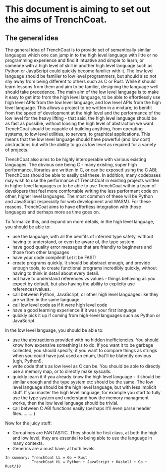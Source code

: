 # This document is aiming to set out the aims of TrenchCoat.

## The general idea

The general idea of TrenchCoat is to provide set of semantically similar languages which one can jump in to the high level language with litte or no programming experience and find it intuative and simple to learn, or someone with a high level of skill in another high level language such as Python or JavaScript could quickly become familier with it. The low level language should be familier to low level programmers, but should also not shy away from being different to others such as C or Rust. While it should learn lessons from them and aim to be famlier, designing the language well should take precedence. The main aim of the low level language is to make it easy to get into from the high level language, to be able to effortlessly use high level APIs from the low level language, and low level APIs from the high level language. This allows a project to be written in a mixture; to benifit from the speed of development at the high level and the performance of the low level for the heavy lifting - that said, the high level language should be as fast as possible, without loosing the high level of abstraction we want. TrenchCoat should be capable of building anything, from operating systems, to low level utilities, to servers, to graphical applications. This means that the low level language should have powerful (and low cost) abstractions but with the ability to go as low level as required for a variety of projects.

TrenchCoat also aims to be highly interoperable with various existing languages. The obvious one being C - many existing, super high performance, libraries are written in C, or can be exposed using the C ABI; TrenchCoat should be able to easily call these. In addition, many codebases may wish to use the performance of TrenchCoat in existing projects written in higher level languages or to be able to use TrenchCoat within a team of developers that feel more comfortable writing the less performant code on other, higher level languages. The most common of these will be Python and JavaScript (especially for web development and WASM). For these reasons, TrenchCoat aims to have effortless integration with those languages and perhaps more as time goes on.

To formalize this, and expand on more details, in the high level language, you should be able to:
- use the language, with all the benifits of inferred type safety, without having to understand, or even be aware of, the type system.
- have good quality error messages that are friendly to beginners and those from other languages
- have your code compiled! Let it be FAST!
- create programs quickly. It should be abstract enough, and provide enough tools, to create functional programs incredibly quickly, without having to think in detail about every detail.
- not have to understand references vs values - things behaving as you expect by default, but also having the ability to explicity use references/values.
- call between Python, JavaScript, or other high level languages like they are written in the same language
- call low level code as if it were high level code
- have a good learning experience if it was your first language
- quickly pick it up if coming from high-level languages such as Python or JavaScript.

In the low level language, you should be able to:
- use the abstractions provided with no hidden inefficiencies. You should know how expensive something is to do. If you want it to be garbage collected, you should specify; if you want to compare things as strings when you could have just used an enum, that'll be blatently obvious (ugh, Python!).
- write code that's as low level as C can be. You should be able to directly use a memory map, or to directly make syscalls.
- quickly learn it if you already know the high level language - it should be similar enough and the type system etc should be the same. The low level language should be the high level language, but with less implicit stuff. If you master the high level language, for example you start to fully use the type system and understand how the memory managment works, then the low level language should be trivial.
- call between C ABI functions easily (perhaps it'll even parse header files..........)

Now for the juicy stuff:
- Goroutines are FANTASTIC. They should be first class, at both the high and low level; they are essential to being able to use the language in many contexts.
- Generics are a must have, at both levels.

```
In summary: TrenchCoat LL = Go + Rust
            TrenchCoat HL = Python + JavaScript + Haskell + Go + Rust/10
```
